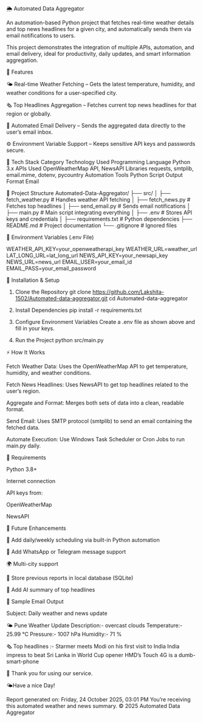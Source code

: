 🌦️ Automated Data Aggregator

An automation-based Python project that fetches real-time weather details and top news headlines for a given city, and automatically sends them via email notifications to users.

This project demonstrates the integration of multiple APIs, automation, and email delivery, ideal for productivity, daily updates, and smart information aggregation.

🚀 Features

🌤 Real-time Weather Fetching – Gets the latest temperature, humidity, and weather conditions for a user-specified city.

🗞️ Top Headlines Aggregation – Fetches current top news headlines for that region or globally.

📧 Automated Email Delivery – Sends the aggregated data directly to the user’s email inbox.

⚙️ Environment Variable Support – Keeps sensitive API keys and passwords secure.

🧠 Tech Stack
Category	            Technology Used
Programming Language	Python 3.x
APIs Used	            OpenWeatherMap API, NewsAPI
Libraries	            requests, smtplib, email.mime, dotenv, pycountry
Automation Tools	    Python Script
Output Format	        Email 

📂 Project Structure
Automated-Data-Aggregator/
├── src/
│   ├── fetch_weather.py        # Handles weather API fetching
│   ├── fetch_news.py           # Fetches top headlines
│   ├── send_email.py           # Sends email notifications
│   ├── main.py                 # Main script integrating everything
│   ├── .env                    # Stores API keys and credentials
│
├── requirements.txt            # Python dependencies
├── README.md                   # Project documentation
└── .gitignore                  # Ignored files

🔑 Environment Variables (.env File)

WEATHER_API_KEY=your_openweatherapi_key
WEATHER_URL=weather_url
LAT_LONG_URL=lat_long_url
NEWS_API_KEY=your_newsapi_key
NEWS_URL=news_url
EMAIL_USER=your_email_id
EMAIL_PASS=your_email_password

🧩 Installation & Setup
1. Clone the Repository
git clone https://github.com/Lakshita-1502/Automated-data-aggregator.git
cd Automated-data-aggregator

2. Install Dependencies
pip install -r requirements.txt

3. Configure Environment Variables
Create a .env file as shown above and fill in your keys.

4. Run the Project
python src/main.py

⚡ How It Works

Fetch Weather Data:
Uses the OpenWeatherMap API to get temperature, humidity, and weather conditions.

Fetch News Headlines:
Uses NewsAPI to get top headlines related to the user’s region.

Aggregate and Format:
Merges both sets of data into a clean, readable format.

Send Email:
Uses SMTP protocol (smtplib) to send an email containing the fetched data.

Automate Execution:
Use Windows Task Scheduler or Cron Jobs to run main.py daily.

🧾 Requirements

Python 3.8+

Internet connection

API keys from:

OpenWeatherMap

NewsAPI

🧠 Future Enhancements

📆 Add daily/weekly scheduling via built-in Python automation

📱 Add WhatsApp or Telegram message support

🌍 Multi-city support

🧾 Store previous reports in local database (SQLite)
 
🧠 Add AI summary of top headlines

🧾 Sample Email Output

Subject: Daily weather and news update

🌤 Pune Weather Update
Description:- overcast clouds
Temperature:- 25.99 °C
Pressure:- 1007 hPa
Humidity:- 71 %

🗞 Top headlines :-
Starmer meets Modi on his first visit to India
India impress to beat Sri Lanka in World Cup opener
HMD’s Touch 4G is a dumb-smart-phone

🙏 Thank you for using our service.

🌤️Have a nice Day!

Report generated on: Friday, 24 October 2025, 03:01 PM
You’re receiving this automated weather and news summary.
© 2025 Automated Data Aggregator